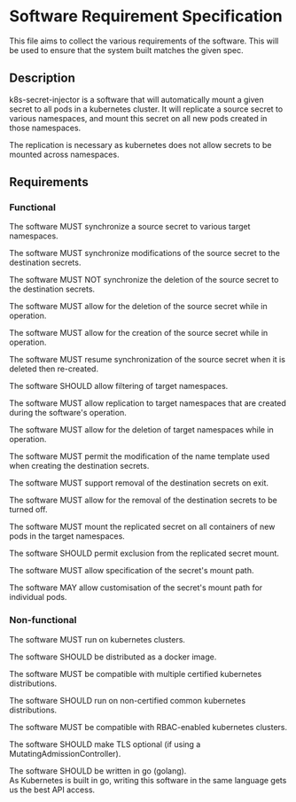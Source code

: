 # Software Requirement Specification

This file aims to collect the various requirements of the software. This will be used to ensure that the system built matches the given spec.

## Description

k8s-secret-injector is a software that will automatically mount a given secret to all pods in a kubernetes cluster.
It will replicate a source secret to various namespaces, and mount this secret on all new pods created in those namespaces.

The replication is necessary as kubernetes does not allow secrets to be mounted across namespaces.

## Requirements

### Functional

The software MUST synchronize a source secret to various target namespaces.

The software MUST synchronize modifications of the source secret to the destination secrets.

The software MUST NOT synchronize the deletion of the source secret to the destination secrets.

The software MUST allow for the deletion of the source secret while in operation.

The software MUST allow for the creation of the source secret while in operation.

The software MUST resume synchronization of the source secret when it is deleted then re-created.


The software SHOULD allow filtering of target namespaces.

The software MUST allow replication to target namespaces that are created during the software's operation.

The software MUST allow for the deletion of target namespaces while in operation.

The software MUST permit the modification of the name template used when creating the destination secrets.

The software MUST support removal of the destination secrets on exit.

The software MUST allow for the removal of the destination secrets to be turned off.


The software MUST mount the replicated secret on all containers of new pods in the target namespaces.

The software SHOULD permit exclusion from the replicated secret mount.

The software MUST allow specification of the secret's mount path.

The software MAY allow customisation of the secret's mount path for individual pods.

### Non-functional

The software MUST run on kubernetes clusters.

The software SHOULD be distributed as a docker image.

The software MUST be compatible with multiple certified kubernetes distributions.

The software SHOULD run on non-certified common kubernetes distributions.

The software MUST be compatible with RBAC-enabled kubernetes clusters.

The software SHOULD make TLS optional (if using a MutatingAdmissionController).

The software SHOULD be written in go (golang).  
As Kubernetes is built in go, writing this software in the same language gets us the best API access.